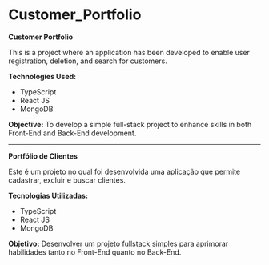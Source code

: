 # Customer_Portfolio

**Customer Portfolio**

This is a project where an application has been developed to enable user registration, deletion, and search for customers.

**Technologies Used:**
- TypeScript
- React JS
- MongoDB

**Objective:**
To develop a simple full-stack project to enhance skills in both Front-End and Back-End development.

---

**Portfólio de Clientes**

Este é um projeto no qual foi desenvolvida uma aplicação que permite cadastrar, excluir e buscar clientes.

**Tecnologias Utilizadas:**
- TypeScript
- React JS
- MongoDB

**Objetivo:**
Desenvolver um projeto fullstack simples para aprimorar habilidades tanto no Front-End quanto no Back-End.